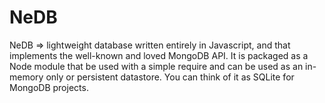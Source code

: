 # NeDB
NeDB => lightweight database written entirely in Javascript, and that implements the well-known and loved MongoDB API. It is packaged as a Node module that be used with a simple require and can be used as an in-memory only or persistent datastore. You can think of it as SQLite for MongoDB projects.
